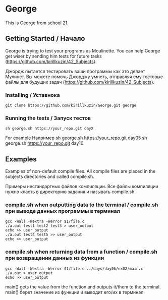 # George

This is George from school 21.

## Getting Started / Начало

George is trying to test your programs as Moulinette.
You can help George get wiser by sending him tests for future tasks
(https://github.com/kirillkuzin/42_Subjects).

Джордж пытается тестировать ваши программы как это делает Мулинет.
Вы можете помочь Джорджу умнеть, отправляя ему тестовые файлы для будущих задач
(https://github.com/kirillkuzin/42_Subjects).

### Installing / Уставнока

```
git clone https://github.com/kirillkuzin/George.git george
```

### Running the tests / Запуск тестов

```
sh george.sh https://your_repo.git dayX
```

For example
Например
sh george.sh https://your_repo.git day05
sh george.sh https://your_repo.git day10

## Examples

Examples of non-default compile files.
All compile files are placed in the subjects directories and called compile.sh.

Примеры нестандартных файлов компиляции.
Все файлы компиляции нужно класть в директорию задания и называть compile.sh.

### compile.sh when outputting data to the terminal / compile.sh при выводе данных программы в терминал

```
gcc -Wall -Wextra -Werror $1/file.c
./a.out test1 test2 test3 > user_output
echo >> user_output
./a.out test4 test5 >> user_output
echo >> user_output
```

### compile.sh when returning data from a function / compile.sh при возвращении данных из функции

```
gcc -Wall -Wextra -Werror $1/file.c ../days/day06/ex02/main.c
./a.out > user_output
echo >> user_output
```

main() gets the value from the function and outputs it/them to the terminal.
main() берет значение из функции и выводит его/их в терминал.
